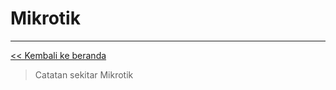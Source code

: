 # Mikrotik
---
[ << Kembali ke beranda ](https://andhikaprttp.github.io)

> Catatan sekitar Mikrotik
